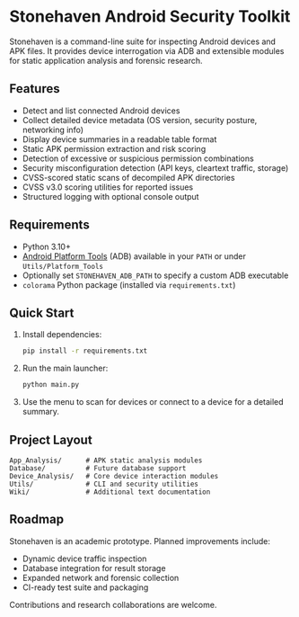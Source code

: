 # Stonehaven Android Security Toolkit

Stonehaven is a command-line suite for inspecting Android devices and APK files. It provides device interrogation via ADB and extensible modules for static application analysis and forensic research.

## Features

- Detect and list connected Android devices
- Collect detailed device metadata (OS version, security posture, networking info)
- Display device summaries in a readable table format
- Static APK permission extraction and risk scoring
- Detection of excessive or suspicious permission combinations
- Security misconfiguration detection (API keys, cleartext traffic, storage)
- CVSS-scored static scans of decompiled APK directories
- CVSS v3.0 scoring utilities for reported issues
- Structured logging with optional console output

## Requirements

- Python 3.10+
- [Android Platform Tools](https://developer.android.com/tools/releases/platform-tools) (ADB) available in your `PATH` or under `Utils/Platform_Tools`
- Optionally set `STONEHAVEN_ADB_PATH` to specify a custom ADB executable
- `colorama` Python package (installed via `requirements.txt`)

## Quick Start

1. Install dependencies:
   ```bash
   pip install -r requirements.txt
   ```
2. Run the main launcher:
   ```bash
   python main.py
   ```
3. Use the menu to scan for devices or connect to a device for a detailed summary.

## Project Layout

```
App_Analysis/      # APK static analysis modules
Database/          # Future database support
Device_Analysis/   # Core device interaction modules
Utils/             # CLI and security utilities
Wiki/              # Additional text documentation
```

## Roadmap

Stonehaven is an academic prototype. Planned improvements include:

- Dynamic device traffic inspection
- Database integration for result storage
- Expanded network and forensic collection
- CI-ready test suite and packaging

Contributions and research collaborations are welcome.

